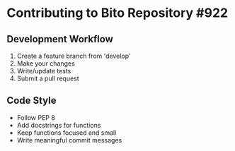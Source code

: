 
# Contributing to Bito Repository #922

## Development Workflow
1. Create a feature branch from 'develop'
2. Make your changes
3. Write/update tests
4. Submit a pull request

## Code Style
- Follow PEP 8
- Add docstrings for functions
- Keep functions focused and small
- Write meaningful commit messages
